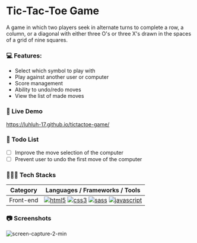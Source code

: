 # Tic-Tac-Toe Game
A game in which two players seek in alternate turns to complete a row, a column, or a diagonal with either three O's or three X's drawn in the spaces of a grid of nine squares.

### 💻 Features:
* Select which symbol to play with
* Play against another user or computer
* Score management
* Ability to undo/redo moves
* View the list of made moves

### 🚀 Live Demo
https://luhluh-17.github.io/tictactoe-game/

### 📝 Todo List
- [ ] Improve the move selection of the computer
- [ ] Prevent user to undo the first move of the computer

### 👨🏽‍💻 Tech Stacks

Category    | Languages / Frameworks / Tools
:---------: | :-------------------------------:
Front-end   | [![html5](https://upload.wikimedia.org/wikipedia/commons/thumb/3/38/HTML5_Badge.svg/64px-HTML5_Badge.svg.png)][1] [![css3](https://upload.wikimedia.org/wikipedia/commons/thumb/6/62/CSS3_logo.svg/64px-CSS3_logo.svg.png)][2] [![sass](https://upload.wikimedia.org/wikipedia/commons/thumb/9/96/Sass_Logo_Color.svg/64px-Sass_Logo_Color.svg.png)][3] [![javascript](https://upload.wikimedia.org/wikipedia/commons/thumb/6/6a/JavaScript-logo.png/64px-JavaScript-logo.png)][4]

### 📷 Screenshots
![screen-capture-2-min](https://user-images.githubusercontent.com/33846123/174748632-2965d676-31f3-42ef-b5a3-ba70d249cdea.png)

<!-- Links -->
[1]: https://commons.wikimedia.org/wiki/File:HTML5_Badge.svg
[2]: https://commons.wikimedia.org/wiki/File:CSS3_logo.svg
[3]: https://commons.wikimedia.org/wiki/File:Sass_Logo_Color.svg
[4]: https://commons.wikimedia.org/wiki/File:JavaScript-logo.png
